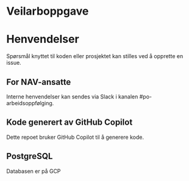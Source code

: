Veilarboppgave
==============

# Henvendelser

Spørsmål knyttet til koden eller prosjektet kan stilles ved å opprette en issue.

## For NAV-ansatte

Interne henvendelser kan sendes via Slack i kanalen #po-arbeidsoppfølging.

## Kode generert av GitHub Copilot

Dette repoet bruker GitHub Copilot til å generere kode.

## PostgreSQL

Databasen er på GCP

